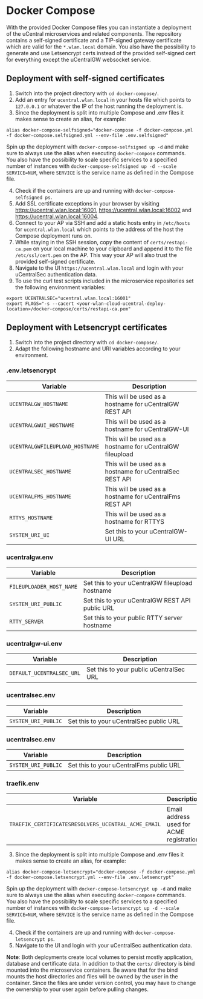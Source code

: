 # Docker Compose
With the provided Docker Compose files you can instantiate a deployment of the uCentral microservices and related components. The repository contains a self-signed certificate and a TIP-signed gateway certificate which are valid for the `*.wlan.local` domain. You also have the possibility to generate and use Letsencrypt certs instead of the provided self-signed cert for everything except the uCentralGW websocket service.
## Deployment with self-signed certificates
1. Switch into the project directory with `cd docker-compose/`.
2. Add an entry for `ucentral.wlan.local` in your hosts file which points to `127.0.0.1` or whatever the IP of the host running the deployment is.
3. Since the deployment is split into multiple Compose and .env files it makes sense to create an alias, for example:
```
alias docker-compose-selfsigned="docker-compose -f docker-compose.yml -f docker-compose.selfsigned.yml --env-file .env.selfsigned"
```
Spin up the deployment with `docker-compose-selfsigned up -d` and make sure to always use the alias when executing `docker-compose` commands. You also have the possibility to scale specific services to a specified number of instances with `docker-compose-selfsigned up -d --scale SERVICE=NUM`, where `SERVICE` is the service name as defined in the Compose file.

4. Check if the containers are up and running with `docker-compose-selfsigned ps`.
5. Add SSL certificate exceptions in your browser by visiting https://ucentral.wlan.local:16001, https://ucentral.wlan.local:16002 and https://ucentral.wlan.local:16004.
6. Connect to your AP via SSH and add a static hosts entry in `/etc/hosts` for `ucentral.wlan.local` which points to the address of the host the Compose deployment runs on.
7. While staying in the SSH session, copy the content of `certs/restapi-ca.pem` on your local machine to your clipboard and append it to the file `/etc/ssl/cert.pem` on the AP. This way your AP will also trust the provided self-signed certificate.
8. Navigate to the UI `https://ucentral.wlan.local` and login with your uCentralSec authentication data.
9. To use the curl test scripts included in the microservice repositories set the following environment variables:
```
export UCENTRALSEC="ucentral.wlan.local:16001"
export FLAGS="-s --cacert <your-wlan-cloud-ucentral-deploy-location>/docker-compose/certs/restapi-ca.pem"
```

## Deployment with Letsencrypt certificates
1. Switch into the project directory with `cd docker-compose/`.
2. Adapt the following hostname and URI variables according to your environment.
### .env.letsencrypt
| Variable                        | Description                                                       |
| ------------------------------- | ----------------------------------------------------------------- |
| `UCENTRALGW_HOSTNAME`           | This will be used as a hostname for uCentralGW REST API           |
| `UCENTRALGWUI_HOSTNAME`         | This will be used as a hostname for uCentralGW-UI                 |
| `UCENTRALGWFILEUPLOAD_HOSTNAME` | This will be used as a hostname for uCentralGW fileupload         |
| `UCENTRALSEC_HOSTNAME`          | This will be used as a hostname for uCentralSec REST API          |
| `UCENTRALFMS_HOSTNAME`          | This will be used as a hostname for uCentralFms REST API          |
| `RTTYS_HOSTNAME`                | This will be used as a hostname for RTTYS                         |
| `SYSTEM_URI_UI`                 | Set this to your uCentralGW-UI URL                                |

### ucentralgw.env
| Variable                 | Description                                     |
| -----------------------  | ----------------------------------------------- |
| `FILEUPLOADER_HOST_NAME` | Set this to your uCentralGW fileupload hostname |
| `SYSTEM_URI_PUBLIC`      | Set this to your uCentralGW REST API public URL |
| `RTTY_SERVER`            | Set this to your public RTTY server hostname    |

### ucentralgw-ui.env
| Variable                  | Description                             |
| ------------------------- | --------------------------------------- |
| `DEFAULT_UCENTRALSEC_URL` | Set this to your public uCentralSec URL |

### ucentralsec.env
| Variable             | Description                              |
| -------------------- | ---------------------------------------- |
| `SYSTEM_URI_PUBLIC`  | Set this to your uCentralSec public URL  |

### ucentralsec.env
| Variable             | Description                              |
| -------------------- | ---------------------------------------- |
| `SYSTEM_URI_PUBLIC`  | Set this to your uCentralFms public URL  |

### traefik.env
| Variable                                            | Description                               |
| --------------------------------------------------- | ----------------------------------------- |
| `TRAEFIK_CERTIFICATESRESOLVERS_UCENTRAL_ACME_EMAIL` | Email address used for ACME registration. |

3. Since the deployment is split into multiple Compose and .env files it makes sense to create an alias, for example:
```
alias docker-compose-letsencrypt="docker-compose -f docker-compose.yml -f docker-compose.letsencrypt.yml --env-file .env.letsencrypt"
```
Spin up the deployment with `docker-compose-letsencrypt up -d` and make sure to always use the alias when executing `docker-compose` commands. You also have the possibility to scale specific services to a specified number of instances with `docker-compose-letsencrypt up -d --scale SERVICE=NUM`, where `SERVICE` is the service name as defined in the Compose file.

4. Check if the containers are up and running with `docker-compose-letsencrypt ps`.
5. Navigate to the UI and login with your uCentralSec authentication data.

**Note**: Both deployments create local volumes to persist mostly application, database and certificate data. In addition to that the `certs/` directory is bind mounted into the microservice containers. Be aware that for the bind mounts the host directories and files will be owned by the user in the container. Since the files are under version control, you may have to change the ownership to your user again before pulling changes.
